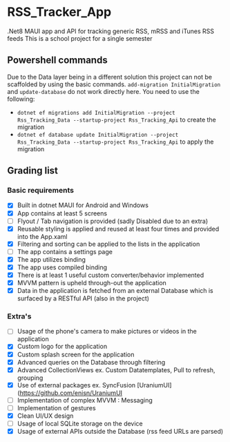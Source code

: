 # RSS_Tracker_App
.Net8 MAUI app and API for tracking generic RSS, mRSS and iTunes RSS feeds
This is a school project for a single semester

## Powershell commands
Due to the Data layer being in a different solution this project can not be scaffolded by using the basic commands.
`add-migration InitialMigration` and `update-database` do not work directly here.
You need to use the following:
- `dotnet ef migrations add InitialMigration --project Rss_Tracking_Data --startup-project Rss_Tracking_Api` to create the migration
- `dotnet ef database update InitialMigration --project Rss_Tracking_Data --startup-project Rss_Tracking_Api` to apply the migration

## Grading list
### Basic requirements
- [x] Built in dotnet MAUI for Android and Windows
- [x] App contains at least 5 screens
- [ ] Flyout / Tab navigation is provided (sadly Disabled due to an extra)
- [x] Reusable styling is applied and reused at least four times and provided into the App.xaml
- [x] Filtering and sorting can be applied to the lists in the application
- [ ] The app contains a settings page
- [x] The app utilizes binding
- [x] The app uses compiled binding
- [x] There is at least 1 useful custom converter/behavior implemented
- [x] MVVM pattern is upheld through-out the application
- [x] Data in the application is fetched from an external Database which is surfaced by a RESTful API (also in the project)

### Extra's
- [ ] Usage of the phone's camera to make pictures or videos in the application
- [x] Custom logo for the application
- [x] Custom splash screen for the application
- [x] Advanced queries on the Database through filtering
- [x] Advanced CollectionViews ex. Custom Datatemplates, Pull to refresh, grouping
- [x] Use of external packages ex. SyncFusion [UraniumUI](https://github.com/enisn/UraniumUI
- [ ] Implementation of complex MVVM : Messaging
- [ ] Implementation of gestures
- [x] Clean UI/UX design
- [ ] Usage of local SQLite storage on the device
- [x] Usage of external APIs outside the Database (rss feed URLs are parsed)